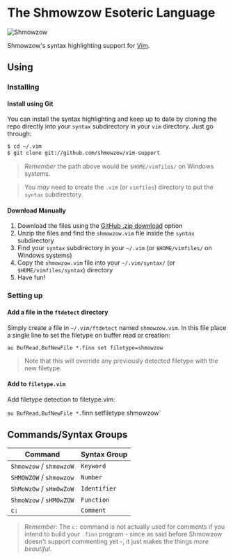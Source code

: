 # The Shmowzow Esoteric Language

![Shmowzow](https://raw.githubusercontent.com/shmowzow/shmowzow-lang/master/shmowzow.gif)

Shmowzow's syntax highlighting support for [Vim](http://www.vim.org/). 

## Using

### Installing

#### Install using Git

You can install the syntax highlighting and keep up to date by cloning the repo directly into your `syntax` subdirectory
in your `vim` directory. Just go through:

```sh
$ cd ~/.vim
$ git clone git://github.com/shmowzow/vim-support
```

> *Remember* the path above would be `$HOME/vimfiles/` on Windows systems.

> You *may* need to create the `.vim` (or `vimfiles`) directory to put the `syntax` subdirectory.

#### Download Manually

1. Download the files using the [GitHub .zip download](https://github.com/shmowzow/vim-support/archive/master.zip) option
2. Unzip the files and find the `shmowzow.vim` file inside the `syntax` subdirectory
3. Find your `syntax` subdirectory in your `~/.vim` (or `$HOME/vimfiles/` on Windows systems)
4. Copy the `shmowzow.vim` file into your `~/.vim/syntax/` (or `$HOME/vimfiles/syntax`) directory
5. Have fun!

### Setting up

#### Add a file in the `ftdetect` directory

Simply create a file in `~/.vim/ftdetect` named `shmowzow.vim`. In this file place a single line to set the filetype
on buffer read or creation:

`au BufRead,BufNewFile *.finn set filetype=shmowzow`

> Note that this will override any previously detected filetype with the new filetype.

#### Add to `filetype.vim`

Add filetype detection to filetype.vim:

`au BufRead,BufNewFile *.`finn setfiletype shmowzow`

## Commands/Syntax Groups

Command     		      | Syntax Group																																														
---						  | ---  																																															
`Shmowzow` / `shmowzoW`   | `Keyword`  																														   
`SHMOWZOW` / `shmowzow`   | `Number`																															
`ShMoWzOw` / `sHmOwZoW`	  | `Identifier`																																			 
`ShmoWzow` / `sHMOwZOW`   | `Function`																																		
`c:` 					  | `Comment`																																							

> *Remember*: The `c:` command is not actually used for comments if you intend to build your `.finn` program - since as
said before Shmowzow doesn't support commenting yet -, it just makes the things *more beautiful*.
  